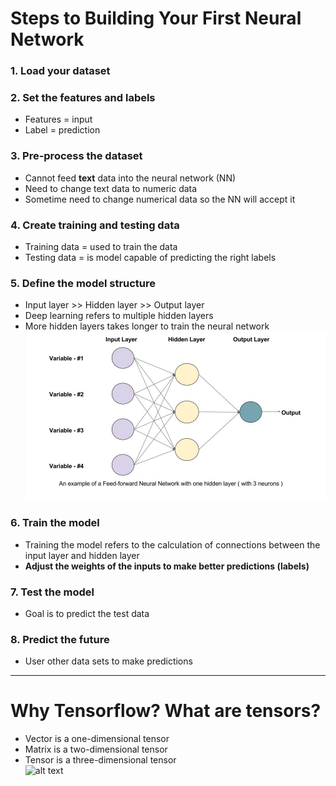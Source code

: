 # Steps to Building Your First Neural Network  

### 1. Load your dataset  

### 2. Set the features and labels  
  * Features = input  
  * Label = prediction  

### 3. Pre-process the dataset  
  * Cannot feed **text** data into the neural network (NN)  
  * Need to change text data to numeric data  
  * Sometime need to change numerical data so the NN will accept it  

### 4. Create training and testing data
  * Training data = used to train the data
  * Testing data = is model capable of predicting the right labels  

### 5. Define the model structure  
  * Input layer >> Hidden layer >> Output layer  
  * Deep learning refers to multiple hidden layers  
  * More hidden layers takes longer to train the neural network  
![alt text](https://github.com/shaunc44/tensorflow/blob/master/img/neural-network.jpg)  

### 6. Train the model  
  * Training the model refers to the calculation of connections between the input layer and hidden layer  
  * **Adjust the weights of the inputs to make better predictions (labels)**  

### 7. Test the model  
  * Goal is to predict the test data  

### 8. Predict the future  
  * User other data sets to make predictions  

-----------


# Why Tensorflow? What are tensors?  
  * Vector is a one-dimensional tensor  
  * Matrix is a two-dimensional tensor  
  * Tensor is a three-dimensional tensor  
![alt text](https://github.com/shaunc44/tensorflow/blob/master/img/tensors.jpg)








